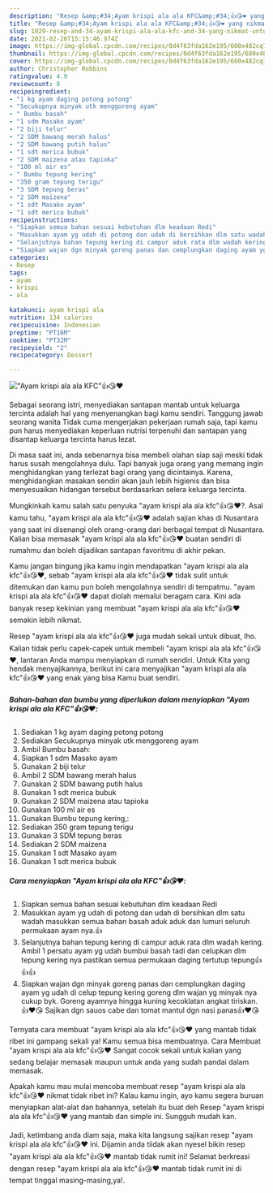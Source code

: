 ```yaml
---
description: "Resep &amp;#34;Ayam krispi ala ala KFC&amp;#34;👍😘❤️ yang nikmat Untuk Jualan"
title: "Resep &amp;#34;Ayam krispi ala ala KFC&amp;#34;👍😘❤️ yang nikmat Untuk Jualan"
slug: 1029-resep-and-34-ayam-krispi-ala-ala-kfc-and-34-yang-nikmat-untuk-jualan
date: 2021-02-26T15:15:46.974Z
image: https://img-global.cpcdn.com/recipes/0d4f63fda162e195/680x482cq70/ayam-krispi-ala-ala-kfc👍😘❤️-foto-resep-utama.jpg
thumbnail: https://img-global.cpcdn.com/recipes/0d4f63fda162e195/680x482cq70/ayam-krispi-ala-ala-kfc👍😘❤️-foto-resep-utama.jpg
cover: https://img-global.cpcdn.com/recipes/0d4f63fda162e195/680x482cq70/ayam-krispi-ala-ala-kfc👍😘❤️-foto-resep-utama.jpg
author: Christopher Robbins
ratingvalue: 4.9
reviewcount: 8
recipeingredient:
- "1 kg ayam daging potong potong"
- "Secukupnya minyak utk menggoreng ayam"
- " Bumbu basah"
- "1 sdm Masako ayam"
- "2 biji telur"
- "2 SDM bawang merah halus"
- "2 SDM bawang putih halus"
- "1 sdt merica bubuk"
- "2 SDM maizena atau tapioka"
- "100 ml air es"
- " Bumbu tepung kering"
- "350 gram tepung terigu"
- "3 SDM tepung beras"
- "2 SDM maizena"
- "1 sdt Masako ayam"
- "1 sdt merica bubuk"
recipeinstructions:
- "Siapkan semua bahan sesuai kebutuhan dlm keadaan Redi"
- "Masukkan ayam yg udah di potong dan udah di bersihkan dlm satu wadah masukkan semua bahan basah aduk aduk dan lumuri seluruh permukaan ayam nya.👍"
- "Selanjutnya bahan tepung kering di campur aduk rata dlm wadah kering. Ambil 1 persatu ayam yg udah bumbui basah tadi dan celupkan dlm tepung kering nya pastikan semua permukaan daging tertutup tepung👍👍👍"
- "Siapkan wajan dgn minyak goreng panas dan cemplungkan daging ayam yg udah di celup tepung kering goreng dlm wajan yg minyak nya cukup byk. Goreng ayamnya hingga kuning kecoklatan angkat tiriskan.👍❤️😘 Sajikan dgn sauos cabe dan tomat mantul dgn nasi panas👍❤️😘"
categories:
- Resep
tags:
- ayam
- krispi
- ala

katakunci: ayam krispi ala 
nutrition: 134 calories
recipecuisine: Indonesian
preptime: "PT16M"
cooktime: "PT32M"
recipeyield: "2"
recipecategory: Dessert

---
```



![&#34;Ayam krispi ala ala KFC&#34;👍😘❤️](https://img-global.cpcdn.com/recipes/0d4f63fda162e195/680x482cq70/ayam-krispi-ala-ala-kfc👍😘❤️-foto-resep-utama.jpg)

Sebagai seorang istri, menyediakan santapan mantab untuk keluarga tercinta adalah hal yang menyenangkan bagi kamu sendiri. Tanggung jawab seorang  wanita Tidak cuma mengerjakan pekerjaan rumah saja, tapi kamu pun harus menyediakan keperluan nutrisi terpenuhi dan santapan yang disantap keluarga tercinta harus lezat.

Di masa  saat ini, anda sebenarnya bisa membeli olahan siap saji meski tidak harus susah mengolahnya dulu. Tapi banyak juga orang yang memang ingin menghidangkan yang terlezat bagi orang yang dicintainya. Karena, menghidangkan masakan sendiri akan jauh lebih higienis dan bisa menyesuaikan hidangan tersebut berdasarkan selera keluarga tercinta. 



Mungkinkah kamu salah satu penyuka &#34;ayam krispi ala ala kfc&#34;👍😘❤️?. Asal kamu tahu, &#34;ayam krispi ala ala kfc&#34;👍😘❤️ adalah sajian khas di Nusantara yang saat ini disenangi oleh orang-orang dari berbagai tempat di Nusantara. Kalian bisa memasak &#34;ayam krispi ala ala kfc&#34;👍😘❤️ buatan sendiri di rumahmu dan boleh dijadikan santapan favoritmu di akhir pekan.

Kamu jangan bingung jika kamu ingin mendapatkan &#34;ayam krispi ala ala kfc&#34;👍😘❤️, sebab &#34;ayam krispi ala ala kfc&#34;👍😘❤️ tidak sulit untuk ditemukan dan kamu pun boleh mengolahnya sendiri di tempatmu. &#34;ayam krispi ala ala kfc&#34;👍😘❤️ dapat diolah memalui beragam cara. Kini ada banyak resep kekinian yang membuat &#34;ayam krispi ala ala kfc&#34;👍😘❤️ semakin lebih nikmat.

Resep &#34;ayam krispi ala ala kfc&#34;👍😘❤️ juga mudah sekali untuk dibuat, lho. Kalian tidak perlu capek-capek untuk membeli &#34;ayam krispi ala ala kfc&#34;👍😘❤️, lantaran Anda mampu menyiapkan di rumah sendiri. Untuk Kita yang hendak menyajikannya, berikut ini cara menyajikan &#34;ayam krispi ala ala kfc&#34;👍😘❤️ yang enak yang bisa Kamu buat sendiri.

<!--inarticleads1-->

##### Bahan-bahan dan bumbu yang diperlukan dalam menyiapkan &#34;Ayam krispi ala ala KFC&#34;👍😘❤️:

1. Sediakan 1 kg ayam daging potong potong
1. Sediakan Secukupnya minyak utk menggoreng ayam
1. Ambil  Bumbu basah:
1. Siapkan 1 sdm Masako ayam
1. Gunakan 2 biji telur
1. Ambil 2 SDM bawang merah halus
1. Gunakan 2 SDM bawang putih halus
1. Gunakan 1 sdt merica bubuk
1. Gunakan 2 SDM maizena atau tapioka
1. Gunakan 100 ml air es
1. Gunakan  Bumbu tepung kering,:
1. Sediakan 350 gram tepung terigu
1. Gunakan 3 SDM tepung beras
1. Sediakan 2 SDM maizena
1. Gunakan 1 sdt Masako ayam
1. Gunakan 1 sdt merica bubuk




<!--inarticleads2-->

##### Cara menyiapkan &#34;Ayam krispi ala ala KFC&#34;👍😘❤️:

1. Siapkan semua bahan sesuai kebutuhan dlm keadaan Redi
1. Masukkan ayam yg udah di potong dan udah di bersihkan dlm satu wadah masukkan semua bahan basah aduk aduk dan lumuri seluruh permukaan ayam nya.👍
1. Selanjutnya bahan tepung kering di campur aduk rata dlm wadah kering. Ambil 1 persatu ayam yg udah bumbui basah tadi dan celupkan dlm tepung kering nya pastikan semua permukaan daging tertutup tepung👍👍👍
1. Siapkan wajan dgn minyak goreng panas dan cemplungkan daging ayam yg udah di celup tepung kering goreng dlm wajan yg minyak nya cukup byk. Goreng ayamnya hingga kuning kecoklatan angkat tiriskan.👍❤️😘 Sajikan dgn sauos cabe dan tomat mantul dgn nasi panas👍❤️😘




Ternyata cara membuat &#34;ayam krispi ala ala kfc&#34;👍😘❤️ yang mantab tidak ribet ini gampang sekali ya! Kamu semua bisa membuatnya. Cara Membuat &#34;ayam krispi ala ala kfc&#34;👍😘❤️ Sangat cocok sekali untuk kalian yang sedang belajar memasak maupun untuk anda yang sudah pandai dalam memasak.

Apakah kamu mau mulai mencoba membuat resep &#34;ayam krispi ala ala kfc&#34;👍😘❤️ nikmat tidak ribet ini? Kalau kamu ingin, ayo kamu segera buruan menyiapkan alat-alat dan bahannya, setelah itu buat deh Resep &#34;ayam krispi ala ala kfc&#34;👍😘❤️ yang mantab dan simple ini. Sungguh mudah kan. 

Jadi, ketimbang anda diam saja, maka kita langsung sajikan resep &#34;ayam krispi ala ala kfc&#34;👍😘❤️ ini. Dijamin anda tiidak akan nyesel bikin resep &#34;ayam krispi ala ala kfc&#34;👍😘❤️ mantab tidak rumit ini! Selamat berkreasi dengan resep &#34;ayam krispi ala ala kfc&#34;👍😘❤️ mantab tidak rumit ini di tempat tinggal masing-masing,ya!.

